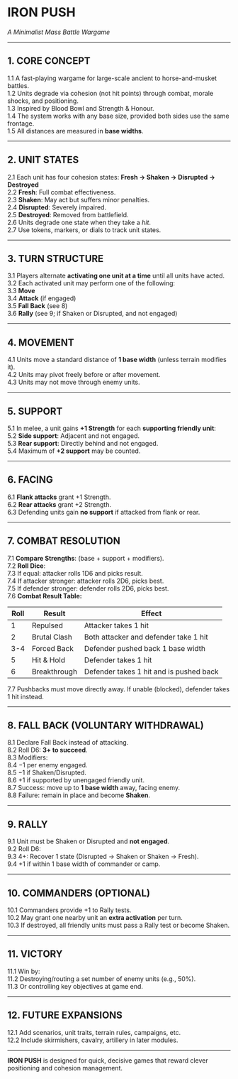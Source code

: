 # IRON PUSH  
*A Minimalist Mass Battle Wargame*

---

## 1. CORE CONCEPT  
1.1 A fast-playing wargame for large-scale ancient to horse-and-musket battles.  
1.2 Units degrade via cohesion (not hit points) through combat, morale shocks, and positioning.  
1.3 Inspired by Blood Bowl and Strength & Honour.  
1.4 The system works with any base size, provided both sides use the same frontage.  
1.5 All distances are measured in **base widths**.

---

## 2. UNIT STATES  
2.1 Each unit has four cohesion states: **Fresh → Shaken → Disrupted → Destroyed**  
2.2 **Fresh**: Full combat effectiveness.  
2.3 **Shaken**: May act but suffers minor penalties.  
2.4 **Disrupted**: Severely impaired.  
2.5 **Destroyed**: Removed from battlefield.  
2.6 Units degrade one state when they take a *hit*.  
2.7 Use tokens, markers, or dials to track unit states.

---

## 3. TURN STRUCTURE  
3.1 Players alternate **activating one unit at a time** until all units have acted.  
3.2 Each activated unit may perform one of the following:  
3.3 **Move**  
3.4 **Attack** (if engaged)  
3.5 **Fall Back** (see 8)  
3.6 **Rally** (see 9; if Shaken or Disrupted, and not engaged)

---

## 4. MOVEMENT  
4.1 Units move a standard distance of **1 base width** (unless terrain modifies it).  
4.2 Units may pivot freely before or after movement.  
4.3 Units may not move through enemy units.

---

## 5. SUPPORT  
5.1 In melee, a unit gains **+1 Strength** for each **supporting friendly unit**:  
5.2 **Side support**: Adjacent and not engaged.  
5.3 **Rear support**: Directly behind and not engaged.  
5.4 Maximum of **+2 support** may be counted.

---

## 6. FACING  
6.1 **Flank attacks** grant +1 Strength.  
6.2 **Rear attacks** grant +2 Strength.  
6.3 Defending units gain **no support** if attacked from flank or rear.

---

## 7. COMBAT RESOLUTION  
7.1 **Compare Strengths**: (base + support + modifiers).  
7.2 **Roll Dice**:  
7.3 If equal: attacker rolls 1D6 and picks result.  
7.4 If attacker stronger: attacker rolls 2D6, picks best.  
7.5 If defender stronger: defender rolls 2D6, picks best.  
7.6 **Combat Result Table:**  

| Roll | Result       | Effect                                  |  
| ---- | ------------ | --------------------------------------- |  
| 1    | Repulsed     | Attacker takes 1 hit                    |  
| 2    | Brutal Clash | Both attacker and defender take 1 hit  |  
| 3-4  | Forced Back  | Defender pushed back 1 base width       |  
| 5    | Hit & Hold   | Defender takes 1 hit                    |  
| 6    | Breakthrough | Defender takes 1 hit and is pushed back |  

7.7 Pushbacks must move directly away. If unable (blocked), defender takes 1 hit instead.

---

## 8. FALL BACK (VOLUNTARY WITHDRAWAL)  
8.1 Declare Fall Back instead of attacking.  
8.2 Roll D6: **3+ to succeed**.  
8.3 Modifiers:  
8.4 −1 per enemy engaged.  
8.5 −1 if Shaken/Disrupted.  
8.6 +1 if supported by unengaged friendly unit.  
8.7 Success: move up to **1 base width** away, facing enemy.  
8.8 Failure: remain in place and become **Shaken**.

---

## 9. RALLY  
9.1 Unit must be Shaken or Disrupted and **not engaged**.  
9.2 Roll D6:  
9.3 4+: Recover 1 state (Disrupted → Shaken or Shaken → Fresh).  
9.4 +1 if within 1 base width of commander or camp.

---

## 10. COMMANDERS (OPTIONAL)  
10.1 Commanders provide +1 to Rally tests.  
10.2 May grant one nearby unit an **extra activation** per turn.  
10.3 If destroyed, all friendly units must pass a Rally test or become Shaken.

---

## 11. VICTORY  
11.1 Win by:  
11.2 Destroying/routing a set number of enemy units (e.g., 50%).  
11.3 Or controlling key objectives at game end.

---

## 12. FUTURE EXPANSIONS  
12.1 Add scenarios, unit traits, terrain rules, campaigns, etc.  
12.2 Include skirmishers, cavalry, artillery in later modules.

---

**IRON PUSH** is designed for quick, decisive games that reward clever positioning and cohesion management.

